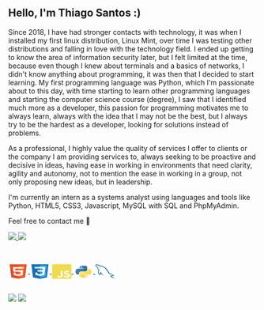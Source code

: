 ## Hello, I'm Thiago Santos :)

Since 2018, I have had stronger contacts with technology, it was when I installed my first linux distribution, Linux Mint, over time I was testing other distributions and falling in love with the technology field. I ended up getting to know the area of ​​information security later, but I felt limited at the time, because even though I knew about terminals and a basics of networks, I didn't know anything about programming, it was then that I decided to start learning. My first programming language was Python, which I'm passionate about to this day, with time starting to learn other programming languages ​​and starting the computer science course (degree), I saw that I identified much more as a developer, this passion for programming motivates me to always learn, always with the idea that I may not be the best, but I always try to be the hardest as a developer, looking for solutions instead of problems.

As a professional, I highly value the quality of services I offer to clients or the company I am providing services to, always seeking to be proactive and decisive in ideas, having ease in working in environments that need clarity, agility and autonomy, not to mention the ease in working in a group, not only proposing new ideas, but in leadership.

I'm currently an intern as a systems analyst using languages ​​and tools like Python, HTML5, CSS3, Javascript, MySQL with SQL and PhpMyAdmin.

Feel free to contact me 🙂
<div>
  <a href="https://github.com/Thiagospc">
  <img height="180em" src="https://github-readme-stats.vercel.app/api?username=Thiagospc&show_icons=true&theme=dark&include_all_commits=true&count_private=true"/>
  <img height="180em" src="https://github-readme-stats.vercel.app/api/top-langs/?username=Thiagospc&layout=compact&langs_count=7&theme=dark"/>
</div>
  
 ##
  
<div style="display: inline_block"><br>
  <img align="center" alt="Thiago-HTML" height="30" width="40" src="https://raw.githubusercontent.com/devicons/devicon/master/icons/html5/html5-original.svg">
  <img align="center" alt="Thiago-CSS" height="30" width="40" src="https://raw.githubusercontent.com/devicons/devicon/master/icons/css3/css3-original.svg">
  <img align="center" alt="Thiago-Js" height="30" width="40" src="https://raw.githubusercontent.com/devicons/devicon/master/icons/javascript/javascript-plain.svg">
  <img align="center" alt="Thiago-Python" height="30" width="40" src="https://raw.githubusercontent.com/devicons/devicon/master/icons/python/python-original.svg">
  <img align="center" alt="Thiago-MySQL" height="30" width="40" src="https://raw.githubusercontent.com/devicons/devicon/master/icons/mysql/mysql-original.svg">
</div>
  
##

<div> 
  <a href = "mailto:thiago.spc1029@gmail.com"><img src="https://img.shields.io/badge/-Gmail-%23333?style=for-the-badge&logo=gmail&logoColor=white" target="_blank"></a>
  <a href = "https://api.whatsapp.com/send?phone=5591980659587&text=Oi"><img src="https://img.shields.io/badge/WhatsApp-25D366?style=for-the-badge&logo=whatsapp&logoColor=white"></a>
  </div>
